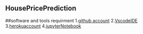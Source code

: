 ## HousePricePrediction
##software and tools requirment
1.[github account](https://git.com)
2.[VscodeIDE](https://code.visualstudio.com/)
3.[herokuaccount](https://heroku.com)
4.[jupyterNotebook](https://jupyter.org/)
